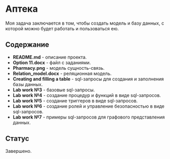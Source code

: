 # Аптека

Моя задача заключается в том, чтобы создать модель и базу данных, с которой 
можно будет работать и пользоваться ею.

## Содержание

* **README.md** - описание проекта. 
* **Option 11.docx** - файл с заданиями.
* **Pharmacy.png** - модель сущность-связь.
* **Relation_model.docx** - реляционная модель.
* **Creating and filling a table** - sql-запросы для создания и заполнения базы данных.
* **Lab work №3** - базовые sql-запросы.
* **Lab work №4** - создание процедур и функций в виде sql-запросов.
* **Lab work №5** - создание триггеров в виде sql-запросов.
* **Lab work №6** - создание ролей и управление безопасностью в виде sql-запросов.
* **Lab work №7** - примеры sql-запросов для графового представления данных.

## Статус

Завершено.